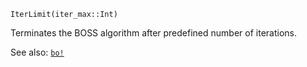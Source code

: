 ```
IterLimit(iter_max::Int)
```

Terminates the BOSS algorithm after predefined number of iterations.

See also: [`bo!`](@ref)
